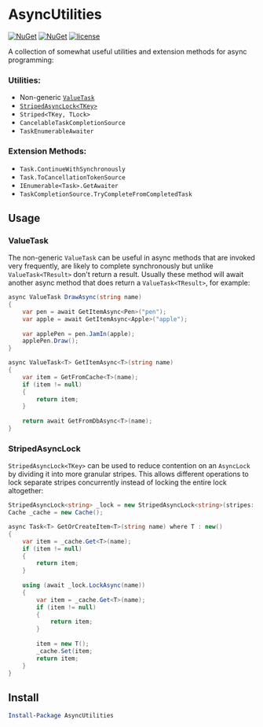 # AsyncUtilities
[![NuGet](https://img.shields.io/nuget/dt/AsyncUtilities.svg)](https://www.nuget.org/packages/AsyncUtilities)
[![NuGet](https://img.shields.io/nuget/v/AsyncUtilities.svg)](https://www.nuget.org/packages/AsyncUtilities)
[![license](https://img.shields.io/github/license/i3arnon/AsyncUtilities.svg)](LICENSE)

A collection of somewhat useful utilities and extension methods for async programming:

### Utilities:

- Non-generic [`ValueTask`](#valuetask)
- [`StripedAsyncLock<TKey>`](#stripedasynclock)
- `Striped<TKey, TLock>`
- `CancelableTaskCompletionSource`
- `TaskEnumerableAwaiter`

### Extension Methods:

- `Task.ContinueWithSynchronously`
- `Task.ToCancellationTokenSource`
- `IEnumerable<Task>.GetAwaiter`
- `TaskCompletionSource.TryCompleteFromCompletedTask`

## Usage

### <a id="valueTask">ValueTask</a>
The non-generic `ValueTask` can be useful in async methods that are invoked very frequently, are likely to complete synchronously but unlike `ValueTask<TResult>` don't return a result. Usually these method will await another async method that does return a `ValueTask<TResult>`, for example:

```C#
async ValueTask DrawAsync(string name)
{
    var pen = await GetItemAsync<Pen>("pen");
    var apple = await GetItemAsync<Apple>("apple");
    
    var applePen = pen.JamIn(apple);
    applePen.Draw();
}

async ValueTask<T> GetItemAsync<T>(string name)
{
    var item = GetFromCache<T>(name);
    if (item != null)
    {
        return item;
    }
    
    return await GetFromDbAsync<T>(name);
}
```

### <a id="stripedasynclock">StripedAsyncLock</a>
`StripedAsyncLock<TKey>` can be used to reduce contention on an `AsyncLock` by dividing it into more granular stripes. This allows different operations to lock separate stripes concurrently instead of locking the entire lock altogether:

```C#
StripedAsyncLock<string> _lock = new StripedAsyncLock<string>(stripes: 100);
Cache _cache = new Cache();

async Task<T> GetOrCreateItem<T>(string name) where T : new()
{
    var item = _cache.Get<T>(name);
    if (item != null)
    {
        return item;
    }
    
    using (await _lock.LockAsync(name))
    {
        var item = _cache.Get<T>(name);
        if (item != null)
        {
            return item;
        }
        
        item = new T();
        _cache.Set(item;
        return item;
    }
}
```

## Install

```powershell
Install-Package AsyncUtilities
```